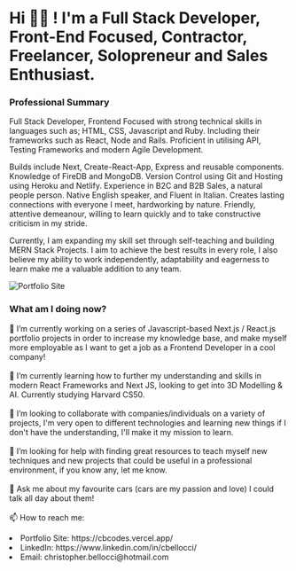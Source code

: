 <h1>Hi 👋🏽 ! I'm a Full Stack Developer, Front-End Focused, Contractor, Freelancer, Solopreneur and Sales Enthusiast.</h1>

<h3>Professional Summary</h3>

<p>Full Stack Developer, Frontend Focused with strong technical skills in languages such as; HTML, CSS, Javascript and Ruby. Including their frameworks such as React, Node and Rails. Proficient in utilising API, Testing Frameworks and modern Agile Development.
  
Builds include Next, Create-React-App, Express and reusable components. Knowledge of FireDB and MongoDB. Version Control using Git and Hosting using Heroku and Netlify.
Experience in B2C and B2B Sales, a natural people person. Native English speaker, and Fluent in Italian. Creates lasting connections with everyone I meet, hardworking by nature. Friendly, attentive demeanour, willing to learn quickly and to take constructive criticism in my stride.

Currently, I am expanding my skill set through self-teaching and building MERN Stack Projects. I aim to achieve the best results in every role, I also believe my ability to work independently, adaptability and eagerness to learn make me a valuable addition to any team.</p>

![Portfolio Site](https://github.com/CBelloxxi/Promptopia/blob/main/public/assets/gif/promptopia.gif)

<h3>What am I doing now?</h3>

🔭 I’m currently working on a series of Javascript-based Next.js / React.js portfolio projects in order to increase my knowledge base, and make myself more employable as I want to get a job as a Frontend Developer in a cool company!
<br/>
<br/>
🌱 I’m currently learning how to further my understanding and skills in modern React Frameworks and Next JS, looking to get into 3D Modelling & AI. Currently studying Harvard CS50.
<br/>
<br/>
👯 I’m looking to collaborate with companies/individuals on a variety of projects, I'm very open to different technologies and learning new things if I don't have the understanding, I'll make it my mission to learn.
<br/>
<br/>
🤔 I’m looking for help with finding great resources to teach myself new techniques and new projects that could be useful in a professional environment, if you know any, let me know.
<br/>
<br/>
💬 Ask me about my favourite cars (cars are my passion and love) I could talk all day about them!
<br/>
<br/>
📫 How to reach me: 
<li>Portfolio Site: https://cbcodes.vercel.app/</li> <li>LinkedIn: https://www.linkedin.com/in/cbellocci/</li> <li>Email: christopher.bellocci@hotmail.com</li>
